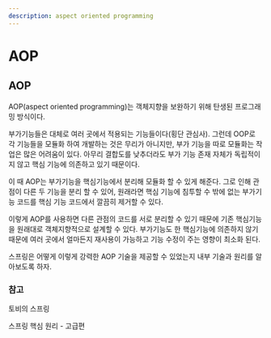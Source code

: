 ```yaml
---
description: aspect oriented programming
---
```


# AOP

## AOP

AOP(aspect oriented programming)는 객체지향을 보완하기 위해 탄생된 프로그래밍 방식이다.&#x20;

부가기능들은 대체로 여러 곳에서 적용되는 기능들이다(횡단 관심사). 그런데 OOP로 각 기능들을 모듈화 하여 개발하는 것은 무리가 아니지만, 부가 기능을 따로 모듈화는 작업은 많은 어려움이 있다. 아무리 결합도를 낮추더라도 부가 기능 존재 자체가 독립적이지 않고 핵심 기능에 의존하고 있기 때문이다.&#x20;

이 때 AOP는 부가기능을 핵심기능에서 분리해 모듈화 할 수 있게 해준다. 그로 인해 관점이 다른 두 기능을 분리 할 수 있어, 원래라면 핵심 기능에 침투할 수 밖에 없는 부가기능 코드를 핵심 기능 코드에서 깔끔히 제거할 수 있다.&#x20;

이렇게 AOP를 사용하면 다른 관점의 코드를 서로 분리할 수 있기 때문에 기존 핵심기능을 원래대로 객체지향적으로 설계할 수 있다. 부가기능도 한 핵심기능에 의존하지 않기 때문에 여러 곳에서 얼마든지 재사용이 가능하고 기능 수정이 주는 영향이 최소화 된다.

스프링은 어떻게 이렇게 강력한 AOP 기술을 제공할 수 있었는지 내부 기술과 원리를 알아보도록 하자.



### **참고**&#x20;

토비의 스프링&#x20;

스프링 핵심 원리 - 고급편
